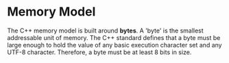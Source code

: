 # Memory Model

The C++ memory model is built around **bytes**. A 'byte' is the smallest addressable unit of memory. The C++ standard defines that a byte must be large enough to hold the value of any basic execution character set and any UTF-8 character. Therefore, a byte must be at least 8 bits in size.
